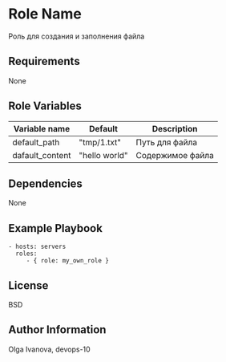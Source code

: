 Role Name
=========

Роль для создания и заполнения файла

Requirements
------------

None

Role Variables
--------------

| Variable name | Default | Description |
|-----------------------|----------|-------------------------|
| default_path | "tmp/1.txt" | Путь для файла |
| dafault_content | "hello world" | Содержимое файла |

Dependencies
------------

None

Example Playbook
----------------

    - hosts: servers
      roles:
         - { role: my_own_role }

License
-------

BSD

Author Information
------------------

Olga Ivanova, devops-10
